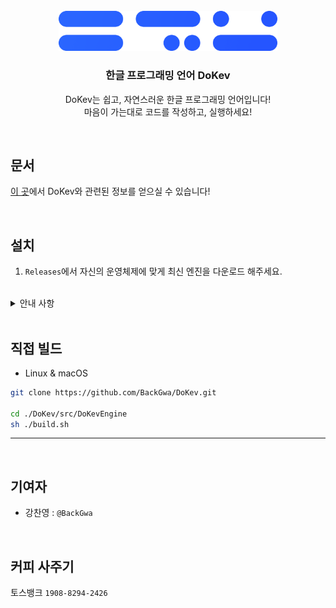 <br>

<div align="center">
  <img src="./docs/res/banner.png" width='350'>

### **한글 프로그래밍 언어 DoKev**
DoKev는 쉽고, 자연스러운 한글 프로그래밍 언어입니다!<br>
마음이 가는대로 코드를 작성하고, 실행하세요!

</div>

<br>

## **문서**
[이 곳](https://backgwa.github.io/DoKev/)에서 DoKev와 관련된 정보를 얻으실 수 있습니다!

<br>

## **설치**
1. `Releases`에서 자신의 운영체제에 맞게 최신 엔진을 다운로드 해주세요.

<br>

<details>
<summary>안내 사항</summary>
현재 DoKev는 C++로 이주 작업을 진행하고 있습니다.<br>
C#으로 작성 된 DoKev 엔진은 더 이상 유지 보수가 되지않습니다.<br><br>

또한, 현재 `Releases`에서 배포되고 있는 버전은 C#을 기반으로 하고 있으며, 일부 문법과 호환되지 않습니다. C# 기반의 DoKev를 사용하고 싶다면, 해당 [문서](https://backgwa.notion.site/backgwa/DoKev-46bc63939be74aa28d3247ed2ec8d415)를 참고하세요!

</details>

<br>

## **직접 빌드**
* Linux & macOS
```sh
git clone https://github.com/BackGwa/DoKev.git

cd ./DoKev/src/DoKevEngine
sh ./build.sh
```

---


<br>

## **기여자**
* 강찬영 : `@BackGwa`


<br>


## **커피 사주기**
토스뱅크 `1908-8294-2426`

